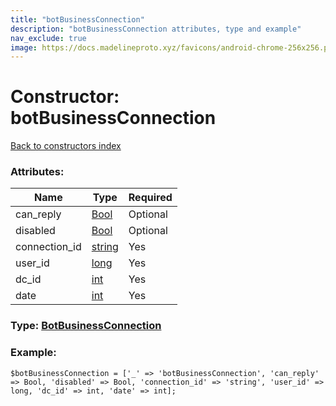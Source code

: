 ```yaml
---
title: "botBusinessConnection"
description: "botBusinessConnection attributes, type and example"
nav_exclude: true
image: https://docs.madelineproto.xyz/favicons/android-chrome-256x256.png
---
```

# Constructor: botBusinessConnection  
[Back to constructors index](/API_docs/constructors/index.html)



### Attributes:

| Name     |    Type       | Required |
|----------|---------------|----------|
|can\_reply|[Bool](/API_docs/types/Bool.html) | Optional|
|disabled|[Bool](/API_docs/types/Bool.html) | Optional|
|connection\_id|[string](/API_docs/types/string.html) | Yes|
|user\_id|[long](/API_docs/types/long.html) | Yes|
|dc\_id|[int](/API_docs/types/int.html) | Yes|
|date|[int](/API_docs/types/int.html) | Yes|



### Type: [BotBusinessConnection](/API_docs/types/BotBusinessConnection.html)


### Example:

```
$botBusinessConnection = ['_' => 'botBusinessConnection', 'can_reply' => Bool, 'disabled' => Bool, 'connection_id' => 'string', 'user_id' => long, 'dc_id' => int, 'date' => int];
```  
